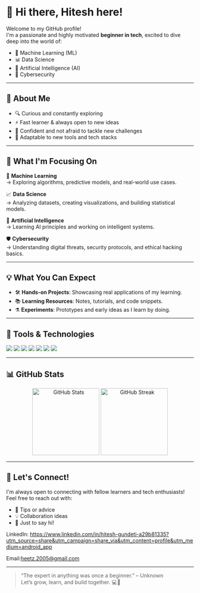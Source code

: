 <!-- Optional: Add a custom banner image here -->
<!-- ![Banner](https://your-custom-banner-link.com/banner.png) -->

# 👋 Hi there, Hitesh here!

Welcome to my GitHub profile!  
I'm a passionate and highly motivated **beginner in tech**, excited to dive deep into the world of:

- 🧠 Machine Learning (ML)  
- 📊 Data Science  
- 🤖 Artificial Intelligence (AI)  
- 🔐 Cybersecurity

---

## 🚀 About Me

- 🔍 Curious and constantly exploring
- ⚡ Fast learner & always open to new ideas
- 💪 Confident and not afraid to tackle new challenges
- 🔄 Adaptable to new tools and tech stacks

---

## 🎯 What I'm Focusing On

🔬 **Machine Learning**  
→ Exploring algorithms, predictive models, and real-world use cases.

📈 **Data Science**  
→ Analyzing datasets, creating visualizations, and building statistical models.

🧠 **Artificial Intelligence**  
→ Learning AI principles and working on intelligent systems.

🛡️ **Cybersecurity**  
→ Understanding digital threats, security protocols, and ethical hacking basics.

---

## 💡 What You Can Expect

- 🛠️ **Hands-on Projects**: Showcasing real applications of my learning.
- 📚 **Learning Resources**: Notes, tutorials, and code snippets.
- ⚗️ **Experiments**: Prototypes and early ideas as I learn by doing.

---

## 🧰 Tools & Technologies

<p align="left">
  <img src="https://img.shields.io/badge/-Python-3776AB?style=for-the-badge&logo=python&logoColor=white"/>
  <img src="https://img.shields.io/badge/-GitHub-181717?style=for-the-badge&logo=github&logoColor=white"/>
  <img src="https://img.shields.io/badge/-VSCode-007ACC?style=for-the-badge&logo=visual-studio-code&logoColor=white"/>
  <img src="https://img.shields.io/badge/-Jupyter-F37626?style=for-the-badge&logo=jupyter&logoColor=white"/>
  <img src="https://img.shields.io/badge/-Pandas-150458?style=for-the-badge&logo=pandas&logoColor=white"/>
  <img src="https://img.shields.io/badge/-NumPy-013243?style=for-the-badge&logo=numpy&logoColor=white"/>
  <img src="https://img.shields.io/badge/-Linux-FCC624?style=for-the-badge&logo=linux&logoColor=black"/>
</p>

---

## 📊 GitHub Stats

<p align="center">
  <img src="https://github-readme-stats.vercel.app/api?username=hitesh&show_icons=true&theme=tokyonight" alt="GitHub Stats" height="180"/>
  <img src="https://streak-stats.demolab.com/?user=hitesh&theme=tokyonight" alt="GitHub Streak" height="180"/>
</p>

---

## 🤝 Let's Connect!

I'm always open to connecting with fellow learners and tech enthusiasts!  
Feel free to reach out with:

- 💬 Tips or advice
- 💡 Collaboration ideas
- 🙌 Just to say hi!

 LinkedIn: https://www.linkedin.com/in/hitesh-gundeti-a29b81335?utm_source=share&utm_campaign=share_via&utm_content=profile&utm_medium=android_app

Email:heetz.2005@gmail.com 

---

> “The expert in anything was once a beginner.” – Unknown  
Let’s grow, learn, and build together. 💻🚀

